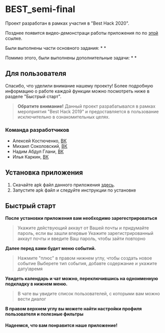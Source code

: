 # BEST_semi-final
Проект разработан в рамках участия в "Best Hack 2020".

Позднее появится видео-демонстраци работы приложения по по <a href="lol">этой</a> ссылке.

Были выполнены части основного задания:
*
*

Помимо этого, были выполнены дополнительные задачи:
*
*

## Для пользователя
Спасибо, что уделили внимание нашему проекту!
Более подробную информацию о работе каждой функции можно посмотреть ниже в разделе "Быстрый старт".
>**Обратите внимание!**
>Данный проект разрабатывался в рамках мероприятия "Best Hack 2019" и предоставляется в пользование исключительно в ознакомительных целях.

### Команда разработчиков
* Алексей Костюченко,   [ВК](https://vk.com/shaniser)
* Михаил Соколовский,   [ВК](https://vk.com/sokolmish)
* Надим Абдул Глани,   [ВК](https://vk.com/nadim.abdulgani)
* Илья Каркин,   [ВК](https://vk.com/id210438588)

## Установка приложения
1. Скачайте apk файл данного приложения <a href="here">здесь</a>.
2. Запустите apk файл и следуйте инструкции по установке

## Быстрый старт
**После установки приложения вам необходимо зарегестрироваться**
>Укажите действующий аккаут от Вашей почты и придумайте пароль, если вы зашли впервые
>Укажите зарегистрированный аккаут почты и введите Ваш пароль, чтобы зайти повторно

**Далее перед вами будет меню событий.**
>Нажмите "плюс" в правом нижнем углу, чтобы создать новое событие
>Выберете тип события, добавте содержание и укажите дату\время

**Увидеть календарь и чат можно, переключившись на одноименную подкладку в нижнем меню.**
>В чате вы увидите список пользователей, с которыми вам можно вести диалог

**В правом верхнем углу вы можете найти настройки профиля пользователя и полезные фильтры**


#### Надеемся, что вам понравится наше приложение!

